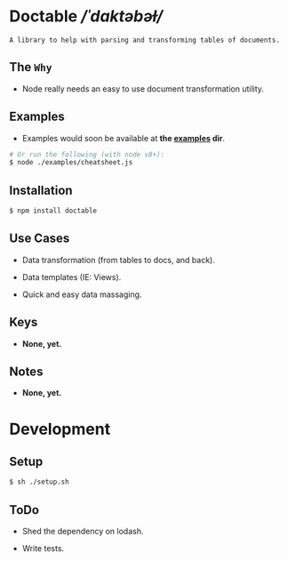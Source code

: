 # Doctable */ˈdɑktəbəɫ/*

	A library to help with parsing and transforming tables of documents.

## The `Why`

* Node really needs an easy to use document transformation utility.

## Examples

* Examples would soon be available at **the [examples](https://github.com/viswanathct/doctable/tree/master/examples) dir**.
```sh
# Or run the following (with node v8+):
$ node ./examples/cheatsheet.js
```

## Installation
```sh
$ npm install doctable
```

## Use Cases

* Data transformation (from tables to docs, and back).

* Data templates (IE: Views).

* Quick and easy data massaging.

## Keys

* **None, yet.**

## Notes

* **None, yet.**

# Development

## Setup
```sh
$ sh ./setup.sh
```

## ToDo

* Shed the dependency on lodash.

* Write tests.
